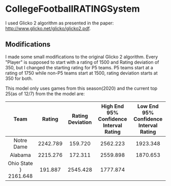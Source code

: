 # CollegeFootballRATINGSystem

I used Glicko 2 algorithm as presented in the paper: http://www.glicko.net/glicko/glicko2.pdf.

## Modifications

I made some small modifications to the original Glicko 2 algorithm. Every "Player" is supposed to start with a rating of 1500 and Rating deviation of 350, but I changed the starting rating for P5 teams. P5 teams start at a rating of 1750 while non-P5 teams start at 1500, rating deviation starts at 350 for both.

This model only uses games from this season(2020) and the current top 25(as of 12/7) from the the model are:



| Team |  Rating | Rating Deviation | High End 95% Confidence Interval Rating | Low End 95% Confidence Interval Rating |
| :---: | :---: | :---: | :---: | :---: |
| Notre Dame | 2242.789 | 159.720 | 2562.223 | 1923.348 |
| Alabama | 2215.276 | 172.311 | 2559.898 | 1870.653 |
| Ohio State } 2161.648 | 191.887 | 2545.428 | 1777.874 |
